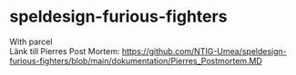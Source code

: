 # speldesign-furious-fighters
With parcel
<br>
Länk till Pierres Post Mortem: https://github.com/NTIG-Umea/speldesign-furious-fighters/blob/main/dokumentation/Pierres_Postmortem.MD